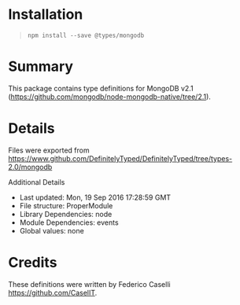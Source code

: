 # Installation
> `npm install --save @types/mongodb`

# Summary
This package contains type definitions for MongoDB v2.1 (https://github.com/mongodb/node-mongodb-native/tree/2.1).

# Details
Files were exported from https://www.github.com/DefinitelyTyped/DefinitelyTyped/tree/types-2.0/mongodb

Additional Details
 * Last updated: Mon, 19 Sep 2016 17:28:59 GMT
 * File structure: ProperModule
 * Library Dependencies: node
 * Module Dependencies: events
 * Global values: none

# Credits
These definitions were written by Federico Caselli <https://github.com/CaselIT>.
